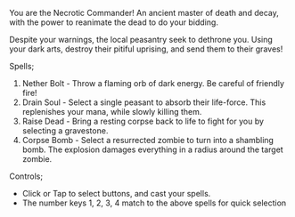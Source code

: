 You are the Necrotic Commander! An ancient master of death and decay, with the power to reanimate the dead to do your bidding.

Despite your warnings, the local peasantry seek to dethrone you. Using your dark arts, destroy their pitiful uprising, and send them to their graves!

Spells;
1) Nether Bolt - Throw a flaming orb of dark energy. Be careful of friendly fire!
2) Drain Soul - Select a single peasant to absorb their life-force. This replenishes your mana, while slowly killing them.
3) Raise Dead - Bring a resting corpse back to life to fight for you by selecting a gravestone.
4) Corpse Bomb - Select a resurrected zombie to turn into a shambling bomb. The explosion damages everything in a radius around the target zombie.

Controls;
* Click or Tap to select buttons, and cast your spells.
* The number keys 1, 2, 3, 4 match to the above spells for quick selection